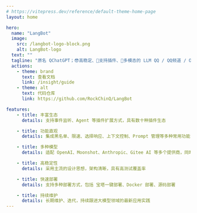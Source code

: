 ```yaml
---
# https://vitepress.dev/reference/default-theme-home-page
layout: home

hero:
  name: "LangBot"
  image:
    src: /langbot-logo-block.png
    alt: LangBot-logo
  text: ""
  tagline: "原名 QChatGPT；😎高稳定、🧩支持插件、🦄多模态的 LLM QQ / QQ频道 / OneBot 机器人 / Agent 平台"
  actions:
    - theme: brand
      text: 查看文档
      link: /insight/guide
    - theme: alt
      text: 代码仓库
      link: https://github.com/RockChinQ/LangBot

features:
    - title: 丰富生态
      details: 支持事件监听、Agent 等插件扩展方式，具有数十种插件生态

    - title: 功能直观
      details: 集成黑名单、限速、选择响应、上下文控制、Prompt 管理等多种常用功能

    - title: 多种模型
      details: 适配 OpenAI、Moonshot、Anthropic、Gitee AI 等多个提供商，同时深度支持 OneAPI

    - title: 高稳定性
      details: 采用主流的设计思想，架构清晰，具有高测试覆盖率

    - title: 快速部署
      details: 支持多种部署方式，包括 宝塔一键部署、Docker 部署、源码部署

    - title: 持续维护
      details: 长期维护、迭代，持续跟进大模型领域的最新应用实践
---
```


